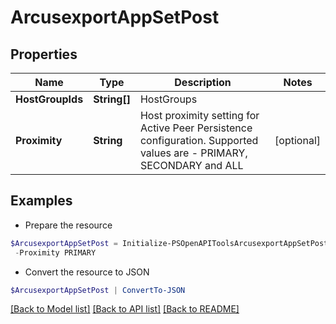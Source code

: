 # ArcusexportAppSetPost
## Properties

Name | Type | Description | Notes
------------ | ------------- | ------------- | -------------
**HostGroupIds** | **String[]** | HostGroups | 
**Proximity** | **String** | Host proximity setting for Active Peer Persistence configuration. Supported values are - PRIMARY, SECONDARY and ALL | [optional] 

## Examples

- Prepare the resource
```powershell
$ArcusexportAppSetPost = Initialize-PSOpenAPIToolsArcusexportAppSetPost  -HostGroupIds null `
 -Proximity PRIMARY
```

- Convert the resource to JSON
```powershell
$ArcusexportAppSetPost | ConvertTo-JSON
```

[[Back to Model list]](../README.md#documentation-for-models) [[Back to API list]](../README.md#documentation-for-api-endpoints) [[Back to README]](../README.md)

